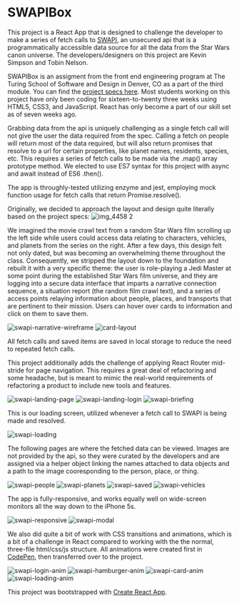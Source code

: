 # SWAPIBox

This project is a React App that is designed to challenge the developer to make a series of fetch calls to [SWAPI](https://swapi.co/), an unsecured api that is a programmatically accessible data source for all the data from the Star Wars canon universe. The developers/designers on this project are Kevin Simpson and Tobin Nelson.

SWAPIBox is an assigment from the front end engineering program at The Turing School of Software and Design in Denver, CO as a part of the third module. You can find the [project specs here](http://frontend.turing.io/projects/swapi-box.html). Most students working on this project have only been coding for sixteen-to-twenty three weeks using HTML5, CSS3, and JavaScript. React has only become a part of our skill set as of seven weeks ago.

Grabbing data from the api is uniquely challenging as a single fetch call will not give the user the data required from the spec. Calling a fetch on people will return most of the data required, but will also return promises that resolve to a url for certain properties, like planet names, residents, species, etc. This requires a series of fetch calls to be made via the .map() array prototype method. We elected to use ES7 syntax for this project with async and await instead of ES6 .then().

The app is throughly-tested utilizing enzyme and jest, employing mock function usage for fetch calls that return Promise.resolve(). 

Originally, we decided to approach the layout and design quite literally based on the project specs:
![img_4458 2](https://user-images.githubusercontent.com/29719272/46633198-3723ba80-cb0a-11e8-81b4-fd97f8abd265.jpg)

We imagined the movie crawl text from a random Star Wars film scrolling up the left side while users could access data relating to characters, vehicles, and planets from the series on the right. After a few days, this design felt not only dated, but was becoming an overwhelming theme throughout the class. Consequently, we stripped the layout down to the foundation and rebuilt it with a very specific theme: the user is role-playing a Jedi Master at some point during the established Star Wars film universe, and they are logging into a secure data interface that imparts a narrative connection sequence, a situation report (the random film crawl text), and a series of access points relaying information about people, places, and transports that are pertinent to their mission. Users can hover over cards to information and click on them to save them.

![swapi-narrative-wireframe](https://user-images.githubusercontent.com/29719272/47261186-1ef75800-d487-11e8-99f9-2d67bcb727c4.jpg)
![card-layout](https://user-images.githubusercontent.com/29719272/47261200-52d27d80-d487-11e8-9955-467a30e501ff.jpg)

All fetch calls and saved items are saved in local storage to reduce the need to repeated fetch calls.

This project additionally adds the challenge of applying React Router mid-stride for page navigation. This requires a great deal of refactoring and some headache, but is meant to mimic the real-world requirements of refactoring a product to include new tools and features.

![swapi-landing-page](https://user-images.githubusercontent.com/29719272/47258697-1b9aa700-d45c-11e8-9fbd-86580efa70e0.png)
![swapi-landing-login](https://user-images.githubusercontent.com/29719272/47258696-1b9aa700-d45c-11e8-8292-92c01e16f88d.png)
![swapi-briefing](https://user-images.githubusercontent.com/29719272/47258695-1b021080-d45c-11e8-8959-4a85bafdecda.png)

This is our loading screen, utilized whenever a fetch call to SWAPI is being made and resolved.

![swapi-loading](https://user-images.githubusercontent.com/29719272/47258698-1b9aa700-d45c-11e8-962d-ea500ab49cf1.png)

The following pages are where the fetched data can be viewed. Images are not provided by the api, so they were curated by the developers and are assigned via a helper object linking the names attached to data objects and a path to the image cooresponding to the person, place, or thing.

![swapi-people](https://user-images.githubusercontent.com/29719272/47258700-1b9aa700-d45c-11e8-8a92-44fbdfdc6c33.png)
![swapi-planets](https://user-images.githubusercontent.com/29719272/47258701-1b9aa700-d45c-11e8-8162-ba15fefe5cf4.png)
![swapi-saved](https://user-images.githubusercontent.com/29719272/47258703-1b9aa700-d45c-11e8-9661-2fa6f0565a84.png)
![swapi-vehicles](https://user-images.githubusercontent.com/29719272/47258704-1c333d80-d45c-11e8-85df-c34f5fa9e049.png)

The app is fully-responsive, and works equally well on wide-screen monitors all the way down to the iPhone 5s.

![swapi-responsive](https://user-images.githubusercontent.com/29719272/47258702-1b9aa700-d45c-11e8-8f29-40a8ead09ed7.png)
![swapi-modal](https://user-images.githubusercontent.com/29719272/47258699-1b9aa700-d45c-11e8-9dc8-39fb5f755f91.png)

We also did quite a bit of work with CSS transitions and animations, which is a bit of a challenge in React compared to working with the the normal, three-file html/css/js structure. All animations were created first in [CodePen](https://codepen.io/relasine/), then transferred over to the project.

![swapi-login-anim](https://media.giphy.com/media/5aY9I09OezXJ3Zr3Mi/giphy.gif)
![swapi-hamburger-anim](https://media.giphy.com/media/69lXqzxorVjBgWRixa/giphy.gif)
![swapi-card-anim](https://media.giphy.com/media/2wTcmj7e7flvdbOqct/giphy.gif)
![swapi-loading-anim](https://media.giphy.com/media/WvircmmZwI7zpzULEg/giphy.gif)

This project was bootstrapped with [Create React App](https://github.com/facebook/create-react-app).
